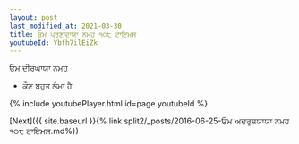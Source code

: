 ```yaml
---
layout: post
last_modified_at: 2021-03-30
title: ਓਮ ਪ੍ਰਣਾਦਾਯਾ ਨਮਹ ੧੦੮ ਟਾਇਮਸ
youtubeId: Ybfh7ilEiZk
---
```

 
 
 ਓਮ ਦੀਰਘਾਯਾ ਨਮਹ  
 
 -  ਕੌਣ ਬਹੁਤ ਲੰਮਾ ਹੈ 
 
  
 
  
 
 
 
 
 
 


{% include youtubePlayer.html id=page.youtubeId %}
 
[Next]({{ site.baseurl }}{% link  split2/_posts/2016-06-25-ਓਮ ਅਦਰੁਸ਼ਯਾਯਾ ਨਮਹ ੧੦੮ ਟਾਇਮਸ.md%})
 
